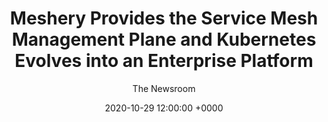 ---		
layout: post
type: news
date:   2020-10-29 12:00:00 +0000
title:  "Meshery Provides the Service Mesh Management Plane and Kubernetes Evolves into an Enterprise Platform"
image: /assets/images/news/kubernetes-platform.png
author: The Newsroom
eurl: https://amalgaminsights.com/product/market-landscape-kubernetes-evolves-into-an-enterprise-platform/
---